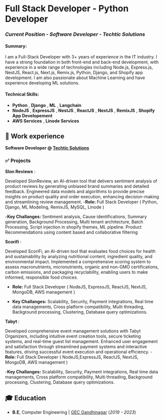 # Full Stack Developer - Python Developer
### _Current Position - Software Developer - Techtic Solutions_ 

#### Summary: 
I am a Full-Stack Developer with 3+ years of experience in the IT industry. I have a strong foundation in both front-end
and back-end development, with experience in a wide range of technologies including Node.js, Express.js, NestJS,
React.js, Next.js, Remix.js, Python, Django, and Shopify app development. I am also passionate about Machine Learning
and have experience developing ML solutions.

#### Technical Skills:

- **Python** , **Django** , **ML** , **Langchain**
- **NodeJS** , **ExpressJS** , **NestJS** , **ReactJS** , **NextJS** , **RemixJS** , **Shopify App Developement**
- **AWS Services** , **Linode Services**


## 💼 Work experience 
**Software Developer @ <a href="https://www.techtic.com/" target="_blank">Techtic Solutions</a>**

### ✅ Projects

**Slon Reviews** : 

Developed SlonReview, an AI-driven tool that delivers sentiment analysis of product reviews by generating
unbiased brand summaries and detailed feedback. Engineered data models and algorithms to provide precise
insights on product quality and order execution, enhancing decision-making and streamlining review
management.
-**Role:** Full Stack Developer ( Python, Django, ML Modeling, RemixJS, MySQL, Linode )

-**Key Challanges:** Sentiment analysis, Cause identifications, Summary generation, Background Processing, Multi
tenant architecture, Batch Processing, Script injection in shopify themes, ML pipeline. Product Recommendations
using content based and collaborative filtering


**Scorifi** : 

Developed ScoriFi, an AI-driven tool that evaluates food choices for health and sustainability by analyzing
nutritional content, ingredient quality, and environmental impact. Implemented a comprehensive scoring system
to assess macronutrients, micronutrients, organic and non-GMO certifications, carbon emissions, and packaging
recyclability, enabling users to make informed, responsible food choices.
- **Role:** Full Stack Developer ( NodeJS, ExpressJS, ReactJS, NextJS, MongoDB, AWS management )

- **Key Challanges:** Scalability, Security, Payment integrations, Real time data managements, Cross platform
compatibility, Multi threading, Background processing, Clustering, Database query optimizations.


**Tabyt** : 

Developed comprehensive event management solutions with Tabyt Organizers, including intuitive event creation
tools, secure ticketing systems, and real-time guest list management. Enhanced user engagement and
satisfaction through streamlined payment systems and interactive features, driving successful event execution
and operational efficiency.
-**Role:** Full Stack Developer ( NodeJS,ExpressJS, ReactJS, NextJS, MongoDB, AWS management )

-**Key Challanges:** Scalability, Security, Payment integrations, Real time data managements, Cross platform
compatibility, Multi threading, Background processing, Clustering, Database query optimizations.

## 🎓 Education
- **B.E**, Computer Engineering | <a href="https://www.gecg28.ac.in/" target="_blank">GEC Gandhinagar</a> (_2019 - 2023_)		  		



